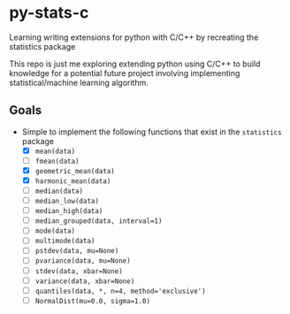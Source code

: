 # py-stats-c
Learning writing extensions for python with C/C++ by recreating the statistics package

This repo is just me exploring extending python using C/C++ to build knowledge for a potential future project involving implementing statistical/machine learning algorithm.

## Goals
- Simple to implement the following functions that exist in the `statistics` package
  - [x] `mean(data)`
  - [ ] `fmean(data)`
  - [x] `geometric_mean(data)`
  - [x] `harmonic_mean(data)`
  - [ ] `median(data)`
  - [ ] `median_low(data)`
  - [ ] `median_high(data)`
  - [ ] `median_grouped(data, interval=1)`
  - [ ] `mode(data)`
  - [ ] `multimode(data)`
  - [ ] `pstdev(data, mu=None)`
  - [ ] `pvariance(data, mu=None)`
  - [ ] `stdev(data, xbar=None)`
  - [ ] `variance(data, xbar=None)`
  - [ ] `quantiles(data, *, n=4, method='exclusive')`
  - [ ] `NormalDist(mu=0.0, sigma=1.0)`